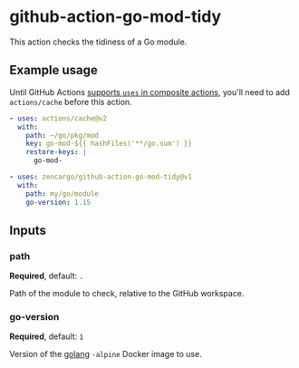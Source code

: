 # github-action-go-mod-tidy

This action checks the tidiness of a Go module.

## Example usage

Until GitHub Actions [supports `uses` in composite actions](https://github.com/actions/runner/issues/646), you'll need to add `actions/cache` before this action.

```yaml
- uses: actions/cache@v2
  with:
    path: ~/go/pkg/mod
    key: go-mod-${{ hashFiles('**/go.sum') }}
    restore-keys: |
      go-mod-

- uses: zencargo/github-action-go-mod-tidy@v1
  with:
    path: my/go/module
    go-version: 1.15
```

## Inputs

### path

**Required**, default: `.`

Path of the module to check, relative to the GitHub workspace.

### go-version

**Required**, default: `1`

Version of the [golang](https://hub.docker.com/_/golang) `-alpine` Docker image to use.
